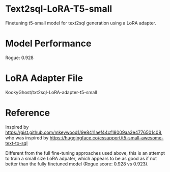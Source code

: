 # Text2sql-LoRA-T5-small
Finetuning t5-small model for text2sql generation using a LoRA adapter.

# Model Performance
Rogue: 0.928

# LoRA Adapter File
KookyGhost/txt2sql-LoRA-adapter-t5-small

# Reference
Inspired by https://gist.github.com/mkeywood1/9e8411aef44cf18009aa3e4776501c08, who was inspired by https://huggingface.co/cssupport/t5-small-awesome-text-to-sql


Different from the full fine-tuning approaches used above, this is an attempt to train a small size LoRA adpater, which appears to be as good as if not better than the fully finetuned model (Rogue score: 0.928 vs 0.923).
